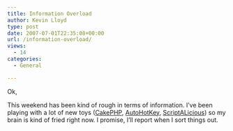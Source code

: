 ```yaml
---
title: Information Overload
author: Kevin Lloyd
type: post
date: 2007-07-01T22:35:08+00:00
url: /information-overload/
views:
  - 14
categories:
  - General

---
```

Ok,

This weekend has been kind of rough in terms of information. I&#8217;ve been playing with a lot of new toys ([CakePHP][1], [AutoHotKey][2], [ScriptALicious][3]) so my brain is kind of fried right now. I promise, I&#8217;ll report when I sort things out.

 [1]: http://www.cakephp.org
 [2]: http://www.AutoHotKey.com/
 [3]: http://script.aculo.us/